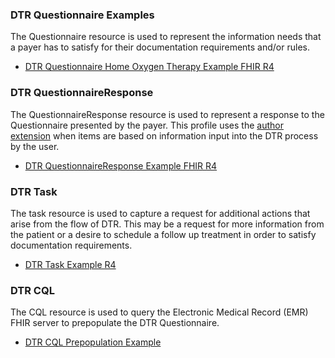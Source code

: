 ### DTR Questionnaire Examples
The Questionnaire resource is used to represent the information needs that a payer has to satisfy for their documentation requirements and/or rules.

* [DTR Questionnaire Home Oxygen Therapy Example FHIR R4](Questionnaire-home-o2-questionnaire.html)

### DTR QuestionnaireResponse
The QuestionnaireResponse resource is used to represent a response to the Questionnaire presented by the payer. This profile uses the [author extension](http://www.hl7.org/implement/standards/fhir/extension-questionnaireresponse-author.html) when items are based on information input into the DTR process by the user.

* [DTR QuestionnaireResponse Example FHIR R4](QuestionnaireResponse-home-o2-questionnaireresponse.html)

### DTR Task
The task resource is used to capture a request for additional actions that arise from the flow of DTR. This may be a request for more information from the patient or a desire to schedule a follow up treatment in order to satisfy documentation requirements.

* [DTR Task Example R4](Task-blood-gass-panel-task-r4.html)

### DTR CQL
The CQL resource is used to query the Electronic Medical Record (EMR) FHIR server to prepopulate the DTR Questionnaire.
* [DTR CQL Prepopulation Example](resources__home-o2-prepopulation.html)